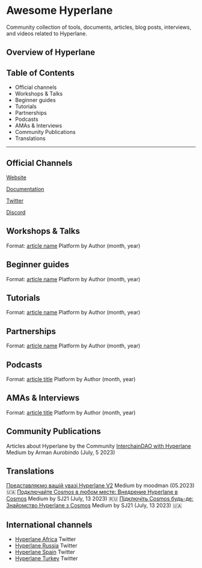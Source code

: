 # Awesome Hyperlane
Community collection of tools, documents, articles, blog posts, interviews, and videos related to Hyperlane.
## Overview of Hyperlane 

## Table of Contents 
- Official channels 
- Workshops & Talks
- Beginner guides
- Tutorials
- Partnerships
- Podcasts 
- AMAs & Interviews
- Community Publications
- Translations
--------------

## Official Channels
[Website](https://www.hyperlane.xyz/)

[Documentation](https://docs.hyperlane.xyz/)

[Twitter](https://twitter.com/Hyperlane_xyz)

[Discord](https://discord.com/invite/hyperlane)

## Workshops & Talks
Format: 
[article name](URL) Platform by Author (month, year)
## Beginner guides
Format: 
[article name](URL) Platform by Author (month, year)
## Tutorials
Format: 
[article name](URL) Platform by Author (month, year)
## Partnerships
Format: 
[article name](URL) Platform by Author (month, year)
## Podcasts 
Format: 
[article title](URL) Platform by Author (month, year)
## AMAs & Interviews
Format: 
[article title](URL) Platform by Author (month, year)

## Community Publications
Articles about Hyperlane by the Community
[InterchainDAO with Hyperlane](https://medium.com/@armanityours/interchain-dao-with-hyperlane-adf3a2db5f6) Medium by Arman Aurobindo (July, 5 2023)

## Translations
[Представляємо вашій увазі Hyperlane V2](https://link.medium.com/SvtQjSwZUBb) Medium by moodman (05.2023) 🇺🇦
[Подключайте Cosmos в любом месте: Внедрение Hyperlane в Cosmos](https://medium.com/@zemcugovs130820000/8749ce03b067) Medium by SJ21 (July, 13 2023) 🇷🇺
[Підключіть Cosmos будь-де: Знайомство Hyperlane з Cosmos](https://medium.com/@zemcugovs130820000/a7f33cbf4f31) Medium by SJ21 (July, 13 2023) 🇺🇦

## International channels 
- [Hyperlane Africa](https://twitter.com/hyperlaneafrica) Twitter 
- [Hyperlane Russia](https://twitter.com/Hyperlane_Ru) Twitter
- [Hyperlane Spain](https://twitter.com/HyperlaneEsp) Twitter
- [Hyperlane Turkey](https://twitter.com/HyperlaneTurkey) Twitter
